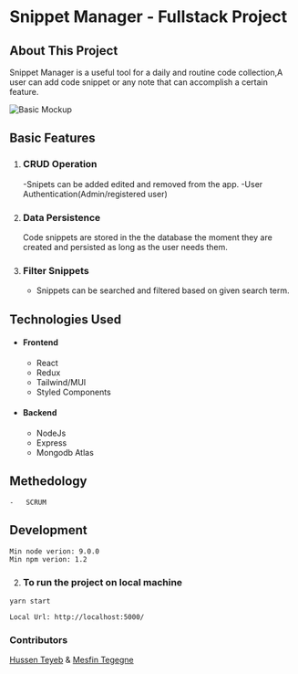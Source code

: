 # Snippet Manager - Fullstack Project

## About This Project

Snippet Manager is a useful tool for a daily and routine code  collection,A user can add code snippet or any note that can accomplish a certain feature.

![Basic Mockup](https://github.com/mesfint/snippet-manager/blob/master/Snippet.png)



## Basic Features

1.  ### CRUD Operation 

    -Snipets can be added  edited and removed from the app.
    -User Authentication(Admin/registered user)

2.  ### Data Persistence

    Code snippets are stored in the the database the moment they are created and persisted as long as the user needs them.

3.  ### Filter Snippets
    - Snippets can be searched and filtered based on given search term.
   

## Technologies Used
   - ####  Frontend
      - React
      - Redux
      - Tailwind/MUI
      - Styled Components
      
  -  ####  Backend
      - NodeJs
      - Express
      - Mongodb Atlas

## Methedology
    -   SCRUM 
     
## Development

```
Min node verion: 9.0.0
Min npm verion: 1.2
```

2.  ### To run the project on local machine

```
yarn start

```
```
Local Url: http://localhost:5000/
```
### Contributors
  [Hussen Teyeb](https://github.com/ekramteyeb) & [Mesfin Tegegne](https://github.com/mesfint)





